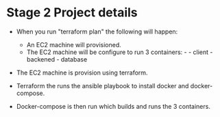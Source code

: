 # Stage 2 Project details 
- When you run "terraform plan" the following will happen:
    * An EC2 machine will provisioned. 
    * The EC2 machine will be configure to run 3 containers: - 
            - client 
            - backened
            - database 

- The EC2 machine is provision using terraform. 
- Terraform the runs the ansible playbook to install docker and docker-compose. 
- Docker-compose is then run which builds and runs the 3 containers. 